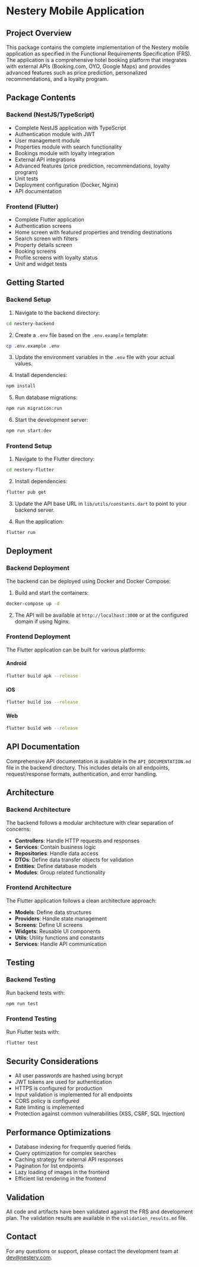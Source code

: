 # Nestery Mobile Application

## Project Overview

This package contains the complete implementation of the Nestery mobile application as specified in the Functional Requirements Specification (FRS). The application is a comprehensive hotel booking platform that integrates with external APIs (Booking.com, OYO, Google Maps) and provides advanced features such as price prediction, personalized recommendations, and a loyalty program.

## Package Contents

### Backend (NestJS/TypeScript)
- Complete NestJS application with TypeScript
- Authentication module with JWT
- User management module
- Properties module with search functionality
- Bookings module with loyalty integration
- External API integrations
- Advanced features (price prediction, recommendations, loyalty program)
- Unit tests
- Deployment configuration (Docker, Nginx)
- API documentation

### Frontend (Flutter)
- Complete Flutter application
- Authentication screens
- Home screen with featured properties and trending destinations
- Search screen with filters
- Property details screen
- Booking screens
- Profile screens with loyalty status
- Unit and widget tests

## Getting Started

### Backend Setup

1. Navigate to the backend directory:
```bash
cd nestery-backend
```

2. Create a `.env` file based on the `.env.example` template:
```bash
cp .env.example .env
```

3. Update the environment variables in the `.env` file with your actual values.

4. Install dependencies:
```bash
npm install
```

5. Run database migrations:
```bash
npm run migration:run
```

6. Start the development server:
```bash
npm run start:dev
```

### Frontend Setup

1. Navigate to the Flutter directory:
```bash
cd nestery-flutter
```

2. Install dependencies:
```bash
flutter pub get
```

3. Update the API base URL in `lib/utils/constants.dart` to point to your backend server.

4. Run the application:
```bash
flutter run
```

## Deployment

### Backend Deployment

The backend can be deployed using Docker and Docker Compose:

1. Build and start the containers:
```bash
docker-compose up -d
```

2. The API will be available at `http://localhost:3000` or at the configured domain if using Nginx.

### Frontend Deployment

The Flutter application can be built for various platforms:

#### Android
```bash
flutter build apk --release
```

#### iOS
```bash
flutter build ios --release
```

#### Web
```bash
flutter build web --release
```

## API Documentation

Comprehensive API documentation is available in the `API_DOCUMENTATION.md` file in the backend directory. This includes details on all endpoints, request/response formats, authentication, and error handling.

## Architecture

### Backend Architecture

The backend follows a modular architecture with clear separation of concerns:

- **Controllers**: Handle HTTP requests and responses
- **Services**: Contain business logic
- **Repositories**: Handle data access
- **DTOs**: Define data transfer objects for validation
- **Entities**: Define database models
- **Modules**: Group related functionality

### Frontend Architecture

The Flutter application follows a clean architecture approach:

- **Models**: Define data structures
- **Providers**: Handle state management
- **Screens**: Define UI screens
- **Widgets**: Reusable UI components
- **Utils**: Utility functions and constants
- **Services**: Handle API communication

## Testing

### Backend Testing

Run backend tests with:
```bash
npm run test
```

### Frontend Testing

Run Flutter tests with:
```bash
flutter test
```

## Security Considerations

- All user passwords are hashed using bcrypt
- JWT tokens are used for authentication
- HTTPS is configured for production
- Input validation is implemented for all endpoints
- CORS policy is configured
- Rate limiting is implemented
- Protection against common vulnerabilities (XSS, CSRF, SQL Injection)

## Performance Optimizations

- Database indexing for frequently queried fields
- Query optimization for complex searches
- Caching strategy for external API responses
- Pagination for list endpoints
- Lazy loading of images in the frontend
- Efficient list rendering in the frontend

## Validation

All code and artifacts have been validated against the FRS and development plan. The validation results are available in the `validation_results.md` file.

## Contact

For any questions or support, please contact the development team at dev@nestery.com.
